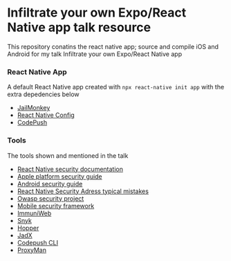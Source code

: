 # Infiltrate your own Expo/React Native app talk resource

This repository conatins the react native app; source and compile iOS and Android for my talk Infiltrate your own Expo/React Native app

### React Native App
A default React Native app created with `npx react-native init app` with the extra depedencies below
- [JailMonkey](https://github.com/GantMan/jail-monkey)
- [React Native Config](https://github.com/luggit/react-native-config)
- [CodePush](https://github.com/microsoft/react-native-code-push)

### Tools
The tools shown and mentioned in the talk
- [React Native security documentation](https://reactnative.dev/docs/security)
- [Apple platform security guide](https://support.apple.com/nl-nl/guide/security/welcome/web)
- [Android security guide](https://developer.android.com/topic/security/best-practices)
- [React Native Security Adress typical mistakes](https://www.youtube.com/embed/UVoR_1BwyZM?enablejsapi=1)
- [Owasp security project](https://owasp.org/www-project-mobile-security/)
- [Mobile security framework](https://github.com/MobSF/Mobile-Security-Framework-MobSF)
- [ImmuniWeb](https://www.immuniweb.com)
- [Snyk](https://snyk.io)
- [Hopper](https://www.hopperapp.com)
- [JadX](https://github.com/skylot/jadx)
- [Codepush CLI](https://github.com/microsoft/react-native-code-push)
- [ProxyMan](https://proxyman.io)
